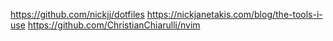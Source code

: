 https://github.com/nickjj/dotfiles
https://nickjanetakis.com/blog/the-tools-i-use
https://github.com/ChristianChiarulli/nvim
